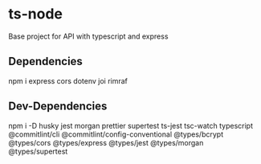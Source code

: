 # ts-node
Base project for API with typescript and express

## Dependencies
npm i express cors dotenv joi rimraf

## Dev-Dependencies
npm i -D husky jest morgan prettier supertest ts-jest tsc-watch typescript @commitlint/cli @commitlint/config-conventional @types/bcrypt @types/cors @types/express @types/jest @types/morgan @types/supertest


